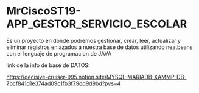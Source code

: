 # MrCiscoST19-APP_GESTOR_SERVICIO_ESCOLAR
Es un proyecto en donde podremos gestionar, crear, leer, actualizar y eliminar registros enlazados a nuestra base de datos utilizando neatbeans con el lenguaje de programacion de JAVA


link de la info de base de DATOS:

https://decisive-cruiser-995.notion.site/MYSQL-MARIADB-XAMMP-DB-7bcf841d1e374ad09c1fb3f79dd9d9bd?pvs=4
